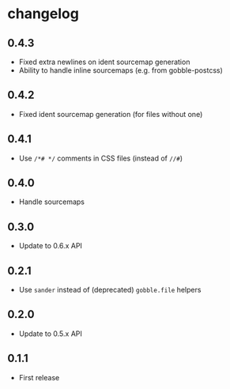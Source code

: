 # changelog

## 0.4.3

* Fixed extra newlines on ident sourcemap generation
* Ability to handle inline sourcemaps (e.g. from gobble-postcss)

## 0.4.2

* Fixed ident sourcemap generation (for files without one)

## 0.4.1

* Use `/*# */` comments in CSS files (instead of `//#`)

## 0.4.0

* Handle sourcemaps

## 0.3.0

* Update to 0.6.x API

## 0.2.1

* Use `sander` instead of (deprecated) `gobble.file` helpers

## 0.2.0

* Update to 0.5.x API

## 0.1.1

* First release